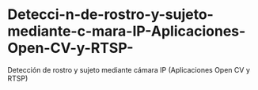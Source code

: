 # Detecci-n-de-rostro-y-sujeto-mediante-c-mara-IP-Aplicaciones-Open-CV-y-RTSP-
Detección de rostro y sujeto mediante cámara IP (Aplicaciones Open CV y RTSP)
